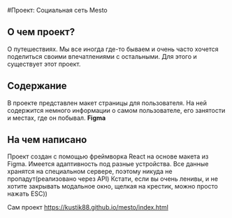 #Проект: Социальная сеть Mesto

## О чем проект?

О путешествиях. Мы все иногда где-то бываем и очень часто хочется поделиться своими впечатлениями с остальными. Для этого и существует этот проект.

## Содержание

В проекте представлен макет страницы для пользователя. На ней содержится немного информации о самом пользователе, его занятости и местах, где он побывал.
**Figma**

## На чем написано

Проект создан с помощью фреймворка React на основе макета из Figma. Имеется адаптивность под разные устройства. Все данные хранятся на специальном сервере, поэтому никуда не пропадут(реализовано через API) Кстати, если вы очень ленивы, и не хотите закрывать модальное окно, щелкая на крестик, можно просто нажать ESC))


 Сам проект  https://kustik88.github.io/mesto/index.html
